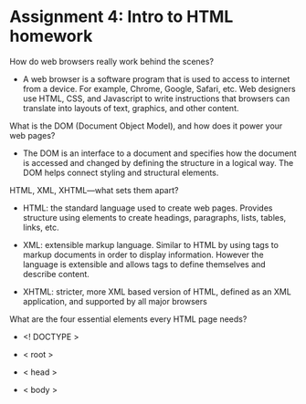 # Assignment 4: Intro to HTML homework

How do web browsers really work behind the scenes?

- A web browser is a software program that is used to access to internet from a device. For example, Chrome, Google, Safari, etc. Web designers use HTML, CSS, and Javascript to write instructions that browsers can translate into layouts of text, graphics, and other content.

What is the DOM (Document Object Model), and how does it power your web pages?

- The DOM is an interface to a document and specifies how the document is accessed and changed by defining the structure in a logical way. The DOM helps connect styling and structural elements.

HTML, XML, XHTML—what sets them apart?

- HTML: the standard language used to create web pages. Provides structure using elements to create headings, paragraphs, lists, tables, links, etc.

- XML: extensible markup language. Similar to HTML by using tags to markup documents in order to display information. However the language is extensible and allows tags to define themselves and describe content.

- XHTML: stricter, more XML based version of HTML, defined as an XML application, and supported by all major browsers 

What are the four essential elements every HTML page needs?

- <! DOCTYPE >

- < root >

- < head >

- < body > 
